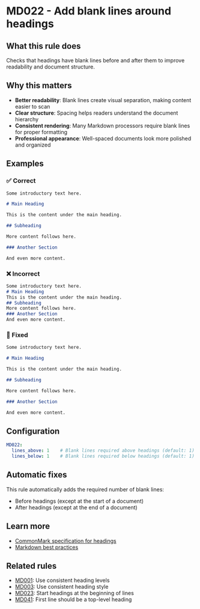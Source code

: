 # MD022 - Add blank lines around headings

## What this rule does

Checks that headings have blank lines before and after them to improve readability and document structure.

## Why this matters

- **Better readability**: Blank lines create visual separation, making content easier to scan
- **Clear structure**: Spacing helps readers understand the document hierarchy
- **Consistent rendering**: Many Markdown processors require blank lines for proper formatting
- **Professional appearance**: Well-spaced documents look more polished and organized

## Examples

<!-- rumdl-disable MD022 -->

### ✅ Correct

```markdown
Some introductory text here.

# Main Heading

This is the content under the main heading.

## Subheading

More content follows here.

### Another Section

And even more content.
```

### ❌ Incorrect

```markdown
Some introductory text here.
# Main Heading
This is the content under the main heading.
## Subheading
More content follows here.
### Another Section
And even more content.
```

### 🔧 Fixed

```markdown
Some introductory text here.

# Main Heading

This is the content under the main heading.

## Subheading

More content follows here.

### Another Section

And even more content.
```

<!-- rumdl-enable MD022 -->

## Configuration

```yaml
MD022:
  lines_above: 1    # Blank lines required above headings (default: 1)
  lines_below: 1    # Blank lines required below headings (default: 1)
```

## Automatic fixes

This rule automatically adds the required number of blank lines:
- Before headings (except at the start of a document)
- After headings (except at the end of a document)

## Learn more

- [CommonMark specification for headings](https://spec.commonmark.org/0.31.2/#atx-headings)
- [Markdown best practices](https://www.markdownguide.org/basic-syntax/#headings)

## Related rules

- [MD001](md001.md): Use consistent heading levels
- [MD003](md003.md): Use consistent heading style
- [MD023](md023.md): Start headings at the beginning of lines
- [MD041](md041.md): First line should be a top-level heading

